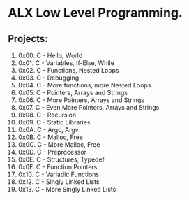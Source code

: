 # ALX Low Level Programming.
## Projects:
1. 0x00. C - Hello, World
2. 0x01. C - Variables, If-Else, While
3. 0x02. C - Functions, Nested Loops
4. 0x03. C - Debugging
5. 0x04. C - More functions, more Nested Loops
6. 0x05. C - Pointers, Arrays and Strings
7. 0x06. C - More Pointers, Arrays and Strings
8. 0x07. C - Even More Pointers, Arrays and Strings
9. 0x08. C - Recursion
10. 0x09. C - Static Libraries
11. 0x0A. C - Argc, Argv
12. 0x0B. C - Malloc, Free 
13. 0x0C. C - More Malloc, Free
14. 0x0D. C - Preprocessor
15. 0x0E. C - Structures, Typedef 
16. 0x0F. C - Function Pointers 
17. 0x10. C - Variadic Functions
18. 0x12. C - Singly Linked Lists
19. 0x13. C - More Singly Linked Lists

